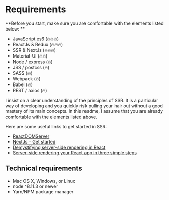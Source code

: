 # Requirements

**Before you start, make sure you are comfortable with the elements listed below: **  
  
- JavaScript es6 (🔥🔥🔥)  
- ReactJs & Redux (🔥🔥🔥)  
- SSR & NextJs (🔥🔥🔥)  
- Material-UI (🔥🔥)  
- Node / express (🔥)  
- JSS / postcss (🔥)  
- SASS (🔥)  
- Webpack (🔥)  
- Babel (🔥)  
- REST / axios (🔥)  
  
I insist on a clear understanding of the principles of SSR. It is a particular way of developing and you quickly risk pulling your hair out without a good mastery of its main concepts. In this readme, I assume that you are already comfortable with the elements listed above.

Here are some useful links to get started in SSR: 

- [ReactDOMServer](https://reactjs.org/docs/react-dom-server.html)
- [NextJs - Get started](https://nextjs.org/learn/)
- [Demystifying server-side rendering in React](https://medium.freecodecamp.org/demystifying-reacts-server-side-render-de335d408fe4)
- [Server-side rendering your React app in three simple steps](https://medium.freecodecamp.org/server-side-rendering-your-react-app-in-three-simple-steps-7a82b95db82e)
  

## Technical requirements

- Mac OS X, Windows, or Linux
- node ^8.11.3 or newer
- Yarn/NPM package manager